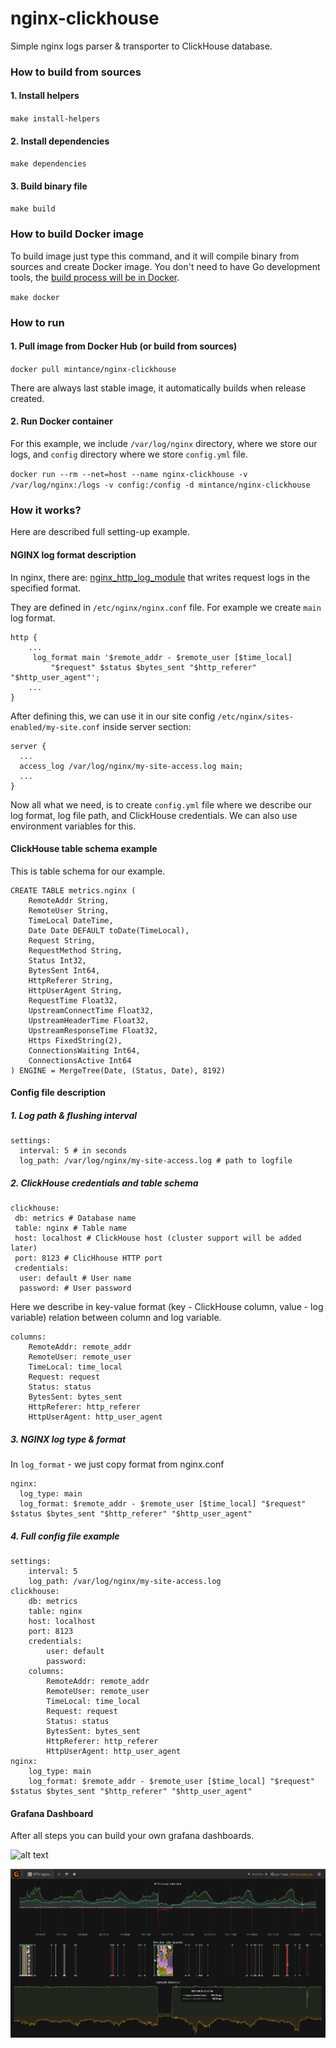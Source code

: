 # nginx-clickhouse

Simple nginx logs parser &amp; transporter to ClickHouse database.

### How to build from sources

#### 1. Install helpers

`make install-helpers`

#### 2. Install dependencies

`make dependencies`

#### 3. Build binary file

`make build`

### How to build Docker image

To build image just type this command, and it will compile binary from sources and create Docker image. You don't need to have Go development tools, the [build process will be in Docker](https://medium.com/travis-on-docker/multi-stage-docker-builds-for-creating-tiny-go-images-e0e1867efe5a).

`make docker`

### How to run

#### 1. Pull image from Docker Hub (or build from sources)

`docker pull mintance/nginx-clickhouse`

There are always last stable image, it automatically builds when release created.

#### 2. Run Docker container

For this example, we include `/var/log/nginx` directory, where we store our logs, and `config` directory where we store `config.yml` file.

`docker run --rm --net=host --name nginx-clickhouse -v /var/log/nginx:/logs -v config:/config -d mintance/nginx-clickhouse`

### How it works?

Here are described full setting-up example.

#### NGINX log format description

In nginx, there are: [nginx_http_log_module](http://nginx.org/en/docs/http/ngx_http_log_module.html) that writes request logs in the specified format.

They are defined in `/etc/nginx/nginx.conf` file. For example we create `main` log format.

```
http {
    ...
     log_format main '$remote_addr - $remote_user [$time_local]
         "$request" $status $bytes_sent "$http_referer" "$http_user_agent"';
    ...
}
```

After defining this, we can use it in our site config `/etc/nginx/sites-enabled/my-site.conf` inside server section:

```
server {
  ...
  access_log /var/log/nginx/my-site-access.log main;
  ...
}
```

Now all what we need, is to create `config.yml` file where we describe our log format, log file path, and ClickHouse credentials. We can also use environment variables for this.

#### ClickHouse table schema example

This is table schema for our example.

```
CREATE TABLE metrics.nginx (
    RemoteAddr String,
    RemoteUser String,
    TimeLocal DateTime,
    Date Date DEFAULT toDate(TimeLocal),
    Request String,
    RequestMethod String,
    Status Int32,
    BytesSent Int64,
    HttpReferer String,
    HttpUserAgent String,
    RequestTime Float32,
    UpstreamConnectTime Float32,
    UpstreamHeaderTime Float32,
    UpstreamResponseTime Float32,
    Https FixedString(2),
    ConnectionsWaiting Int64,
    ConnectionsActive Int64
) ENGINE = MergeTree(Date, (Status, Date), 8192)
```

#### Config file description

##### 1. Log path & flushing interval

```
settings:
  interval: 5 # in seconds
  log_path: /var/log/nginx/my-site-access.log # path to logfile
```

##### 2. ClickHouse credentials and table schema

```
clickhouse:
 db: metrics # Database name
 table: nginx # Table name
 host: localhost # ClickHouse host (cluster support will be added later)
 port: 8123 # ClicHhouse HTTP port
 credentials:
  user: default # User name
  password: # User password
```

Here we describe in key-value format (key - ClickHouse column, value - log variable) relation between column and log variable.

```
columns:
    RemoteAddr: remote_addr
    RemoteUser: remote_user
    TimeLocal: time_local
    Request: request
    Status: status
    BytesSent: bytes_sent
    HttpReferer: http_referer
    HttpUserAgent: http_user_agent
```

##### 3. NGINX log type & format

In `log_format` - we just copy format from nginx.conf

```
nginx:
  log_type: main
  log_format: $remote_addr - $remote_user [$time_local] "$request" $status $bytes_sent "$http_referer" "$http_user_agent"
```

##### 4. Full config file example

```
settings:
    interval: 5
    log_path: /var/log/nginx/my-site-access.log
clickhouse:
    db: metrics
    table: nginx
    host: localhost
    port: 8123
    credentials:
        user: default
        password:
    columns:
        RemoteAddr: remote_addr
        RemoteUser: remote_user
        TimeLocal: time_local
        Request: request
        Status: status
        BytesSent: bytes_sent
        HttpReferer: http_referer
        HttpUserAgent: http_user_agent
nginx:
    log_type: main
    log_format: $remote_addr - $remote_user [$time_local] "$request" $status $bytes_sent "$http_referer" "$http_user_agent"
```

#### Grafana Dashboard

After all steps you can build your own grafana dashboards.

![alt text](https://github.com/mintance/nginx-clickhouse/blob/master/grafana.png)

![alt text](https://github.com/openbsod/nginx2clickhouse/blob/master/iptv-status-returned.png)
